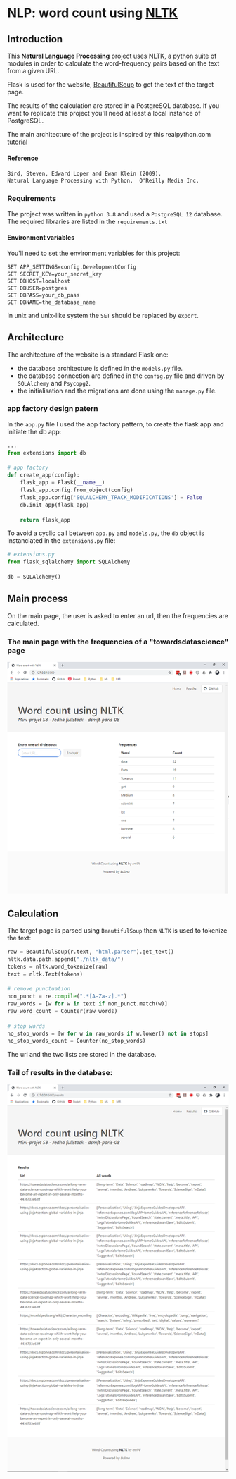 # NLP: word count using [NLTK](https://github.com/nltk/nltk)

## Introduction
This **Natural Language Processing** project uses NLTK, a python suite of modules
in order to calculate the word-frequency pairs based on the text from a given URL.

Flask is used for the website, [BeautifulSoup](https://www.crummy.com/software/BeautifulSoup/)
to get the text of the target page.

The results of the calculation are stored in a PostgreSQL database.
If you want to replicate this project you'll need at least a local instance of PostgreSQL.

The main architecture of the project is inspired by this realpython.com [tutorial](https://realpython.com/flask-by-example-part-1-project-setup/)

#### Reference
```
Bird, Steven, Edward Loper and Ewan Klein (2009).
Natural Language Processing with Python.  O'Reilly Media Inc.
```
### Requirements
The project was written in `python 3.8` and used a `PostgreSQL 12` database.
The required libraries are listed in the `requirements.txt`

#### Environment variables
You'll need to set the environment variables for this project:
```
SET APP_SETTINGS=config.DevelopmentConfig
SET SECRET_KEY=your_secret_key
SET DBHOST=localhost
SET DBUSER=postgres
SET DBPASS=your_db_pass
SET DBNAME=the_database_name
```
In unix and unix-like system the `SET` should be replaced by `export`.

## Architecture
The architecture of the website is a standard Flask one:
* the database architecture is defined in the `models.py` file.
* the database connection are defined in the `config.py` file and driven by `SQLAlchemy` and `Psycopg2`.
* the initialisation and the migrations are done using the `manage.py` file.

### app factory design patern
In the `app.py` file I used the app factory pattern, to create the flask app and initiate the db app:
```python
...
from extensions import db

# app factory
def create_app(config):
    flask_app = Flask(__name__)
    flask_app.config.from_object(config)
    flask_app.config['SQLALCHEMY_TRACK_MODIFICATIONS'] = False
    db.init_app(flask_app)

    return flask_app
```
To avoid a cyclic call between `app.py` and `models.py`, the `db` object is instanciated in the `extensions.py` file:
```python
# extensions.py
from flask_sqlalchemy import SQLAlchemy

db = SQLAlchemy()
```
## Main process
On the main page, the user is asked to enter an url, then the frequencies are calculated.
### The main page with the frequencies of a "towardsdatascience" page
![alt text](./images/word_count_freq.png)

## Calculation
The target page is parsed using `BeautifulSoup` then `NLTK` is used to tokenize the text:
```python
raw = BeautifulSoup(r.text, "html.parser").get_text()
nltk.data.path.append("./nltk_data/")
tokens = nltk.word_tokenize(raw)
text = nltk.Text(tokens)

# remove punctuation
non_punct = re.compile(".*[A-Za-z].*")
raw_words = [w for w in text if non_punct.match(w)]
raw_word_count = Counter(raw_words)

# stop words
no_stop_words = [w for w in raw_words if w.lower() not in stops]
no_stop_words_count = Counter(no_stop_words)
```
The url and the two lists are stored in the database.
### Tail of results in the database:
![alt text](./images/word_count_results.png)



